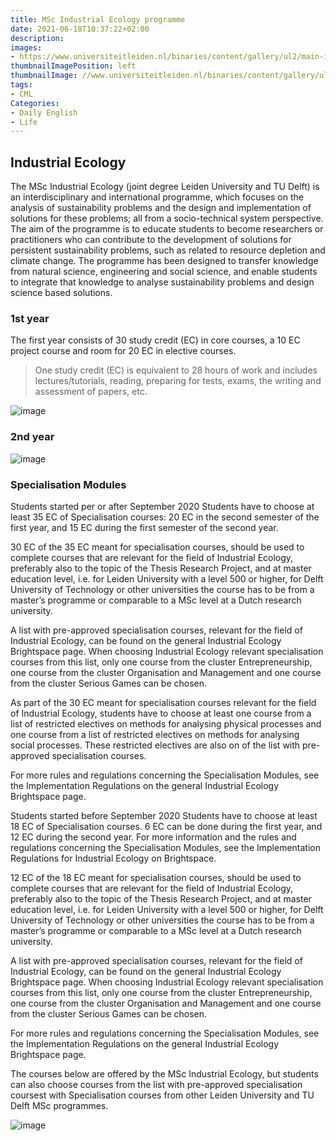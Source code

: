 ```yaml
---
title: MSc Industrial Ecology programme
date: 2021-06-18T10:37:22+02:00
description:
images:
- https://www.universiteitleiden.nl/binaries/content/gallery/ul2/main-images/science/cml/ul---institute-of-environmental-sciences---rgb.jpg
thumbnailImagePosition: left
thumbnailImage: //www.universiteitleiden.nl/binaries/content/gallery/ul2/main-images/science/cml/ul---institute-of-environmental-sciences---rgb.jpg
tags:
- CML
Categories:
- Daily English
- Life
---
```


## Industrial Ecology

The MSc Industrial Ecology (joint degree Leiden University and TU Delft) is an interdisciplinary and international programme, which focuses on the analysis of sustainability problems and the design and implementation of solutions for these problems; all from a socio-technical system perspective. The aim of the programme is to educate students to become researchers or practitioners who can contribute to the development of solutions for persistent sustainability problems, such as related to resource depletion and climate change. The programme has been designed to transfer knowledge from natural science, engineering and social science, and enable students to integrate that knowledge to analyse sustainability problems and design science based solutions.

### 1st year

The first year consists of 30 study credit (EC) in core courses, a 10 EC project course and room for 20 EC in elective courses.

> One study credit (EC) is equivalent to 28 hours of work and includes lectures/tutorials, reading, preparing for tests, exams, the writing and assessment of papers, etc.

![image](https://user-images.githubusercontent.com/65668613/122533011-614f0980-d021-11eb-8cac-65bdf4bcd2ed.png)

### 2nd year

![image](https://user-images.githubusercontent.com/65668613/122533189-8d6a8a80-d021-11eb-91e7-b3fec1f71151.png)

### Specialisation Modules

Students started per or after September 2020
Students have to choose at least 35 EC of Specialisation courses: 20 EC in the second semester of the first year, and 15 EC during the first semester of the second year.

30 EC of the 35 EC meant for specialisation courses, should be used to complete courses that are relevant for the field of Industrial Ecology, preferably also to the topic of the Thesis Research Project, and at master education level, i.e. for Leiden University with a level 500 or higher, for Delft University of Technology or other universities the course has to be from a master’s programme or comparable to a MSc level at a Dutch research university.

A list with pre-approved specialisation courses, relevant for the field of Industrial Ecology, can be found on the general Industrial Ecology Brightspace page. When choosing Industrial Ecology relevant specialisation courses from this list, only one course from the cluster Entrepreneurship, one course from the cluster Organisation and Management and one course from the cluster Serious Games can be chosen.

As part of the 30 EC meant for specialisation courses relevant for the field of Industrial Ecology, students have to choose at least one course from a list of restricted electives on methods for analysing physical processes and one course from a list of restricted electives on methods for analysing social processes. These restricted electives are also on of the list with pre-approved specialisation courses.

For more rules and regulations concerning the Specialisation Modules, see the Implementation Regulations on the general Industrial Ecology Brightspace page.

Students started before September 2020
Students have to choose at least 18 EC of Specialisation courses. 6 EC can be done during the first year, and 12 EC during the second year. For more information and the rules and regulations concerning the Specialisation Modules, see the Implementation Regulations for Industrial Ecology on Brightspace.

12 EC of the 18 EC meant for specialisation courses, should be used to complete courses that are relevant for the field of Industrial Ecology, preferably also to the topic of the Thesis Research Project, and at master education level, i.e. for Leiden University with a level 500 or higher, for Delft University of Technology or other universities the course has to be from a master’s programme or comparable to a MSc level at a Dutch research university.

A list with pre-approved specialisation courses, relevant for the field of Industrial Ecology, can be found on the general Industrial Ecology Brightspace page. When choosing Industrial Ecology relevant specialisation courses from this list, only one course from the cluster Entrepreneurship, one course from the cluster Organisation and Management and one course from the cluster Serious Games can be chosen.

For more rules and regulations concerning the Specialisation Modules, see the Implementation Regulations on the general Industrial Ecology Brightspace page.

The courses below are offered by the MSc Industrial Ecology, but students can also choose courses from the list with pre-approved specialisation coursest with Specialisation courses from other Leiden University and TU Delft MSc programmes.

![image](https://user-images.githubusercontent.com/65668613/122533742-2dc0af00-d022-11eb-8ae7-2a221c9e778a.png)

